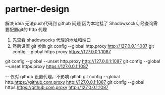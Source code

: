 # partner-design
解决 idea 无法push代码到 github 问题
因为本地挂了 Shadowsocks, 经查询需要配置git的 http 代理
1. 先查看 shadowsocks 代理的地址和端口
2. 然后设置 git 参数
git config --global http.proxy http://127.0.0.1:1087
git config --global https.proxy https://127.0.0.1:1087

git config --global --unset http.proxy http://127.0.0.1:1087
git config --global --unset https.proxy https://127.0.0.1:1087

-- 仅对 github 设置代理，不影响 gitlab
git config --global http.https://github.com.proxy http://127.0.0.1:1087
git config --global https.https://github.com.proxy http://127.0.0.1:1087
